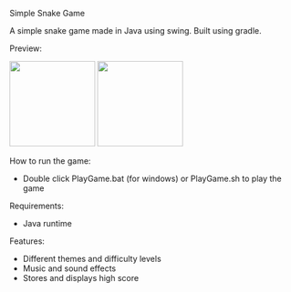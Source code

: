 Simple Snake Game

A simple snake game made in Java using swing.
Built using gradle.

Preview:

<img width="150" height="150" src="http://imgur.com/O5qfR85">
<img width="150" height="150" src="http://imgur.com/A0uVNic">

How to run the game:
* Double click PlayGame.bat (for windows) or PlayGame.sh to play the game

Requirements:
* Java runtime

Features:
* Different themes and difficulty levels
* Music and sound effects
* Stores and displays high score